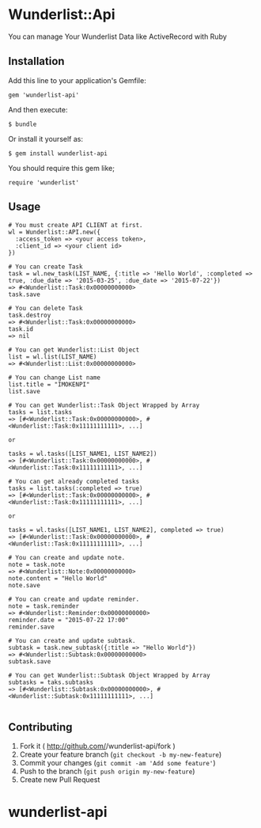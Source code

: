 # Wunderlist::Api

You can manage Your Wunderlist Data like ActiveRecord with Ruby

## Installation

Add this line to your application's Gemfile:

    gem 'wunderlist-api'

And then execute:

    $ bundle

Or install it yourself as:

    $ gem install wunderlist-api

You should require this gem like;

```
require 'wunderlist'
```

## Usage

```
# You must create API CLIENT at first.
wl = Wunderlist::API.new({
  :access_token => <your access token>,
  :client_id => <your client id>
})

# You can create Task
task = wl.new_task(LIST_NAME, {:title => 'Hello World', :completed => true, :due_date => '2015-03-25', :due_date => '2015-07-22'})
=> #<Wunderlist::Task:0x00000000000>
task.save 

# You can delete Task
task.destroy
=> #<Wunderlist::Task:0x00000000000>
task.id
=> nil

# You can get Wunderlist::List Object
list = wl.list(LIST_NAME)
=> #<Wunderlist::List:0x00000000000>

# You can change List name
list.title = "IMOKENPI"
list.save

# You can get Wunderlist::Task Object Wrapped by Array
tasks = list.tasks
=> [#<Wunderlist::Task:0x00000000000>, #<Wunderlist::Task:0x11111111111>, ...]

or

tasks = wl.tasks([LIST_NAME1, LIST_NAME2])
=> [#<Wunderlist::Task:0x00000000000>, #<Wunderlist::Task:0x11111111111>, ...]

# You can get already completed tasks
tasks = list.tasks(:completed => true)
=> [#<Wunderlist::Task:0x00000000000>, #<Wunderlist::Task:0x11111111111>, ...]

or

tasks = wl.tasks([LIST_NAME1, LIST_NAME2], completed => true)
=> [#<Wunderlist::Task:0x00000000000>, #<Wunderlist::Task:0x11111111111>, ...]

# You can create and update note.
note = task.note
=> #<Wunderlist::Note:0x00000000000>
note.content = "Hello World"
note.save

# You can create and update reminder.
note = task.reminder
=> #<Wunderlist::Reminder:0x00000000000>
reminder.date = "2015-07-22 17:00"
reminder.save

# You can create and update subtask.
subtask = task.new_subtask({:title => "Hello World"})
=> #<Wunderlist::Subtask:0x00000000000>
subtask.save

# You can get Wunderlist::Subtask Object Wrapped by Array
subtasks = taks.subtasks
=> [#<Wunderlist::Subtask:0x00000000000>, #<Wunderlist::Subtask:0x11111111111>, ...]


```

## Contributing

1. Fork it ( http://github.com/<my-github-username>/wunderlist-api/fork )
2. Create your feature branch (`git checkout -b my-new-feature`)
3. Commit your changes (`git commit -am 'Add some feature'`)
4. Push to the branch (`git push origin my-new-feature`)
5. Create new Pull Request


# wunderlist-api

